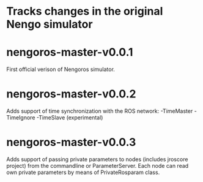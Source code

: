 Tracks changes in the original Nengo simulator
======================================

# nengoros-master-v0.0.1

First official verison of Nengoros simulator. 

# nengoros-master-v0.0.2

Adds support of time synchronization with the ROS network:
	-TimeMaster
	-TimeIgnore
	-TimeSlave (experimental)
	
# nengoros-master-v0.0.3

Adds support of passing private parameters to nodes (includes jroscore project) from the commandline or ParameterServer. 
Each node can read own private parameters by means of PrivateRosparam class.

